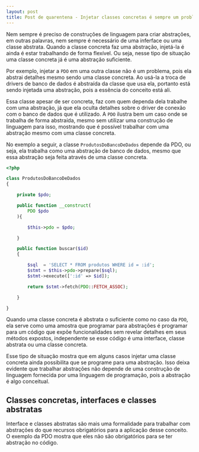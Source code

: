 ```yaml
---
layout: post
title: Post de quarentena - Injetar classes concretas é sempre um problema? E a PDO?
---
```


Nem sempre é preciso de construções de linguagem para criar abstrações, em outras palavras, nem sempre é necessário de uma inferface ou uma classe abstrata. Quando a classe concreta faz uma abstração, injetá-la é ainda é estar trabalhando de forma flexível. Ou seja, nesse tipo de situação uma classe concreta já é uma abstração suficiente.

Por exemplo, injetar a ```PDO``` em uma outra classe não é um problema, pois ela abstrai detalhes mesmo sendo uma classe concreta. Ao usá-la a troca de drivers de banco de dados é abstraída da classe que usa ela, portanto está sendo injetada uma abstração, pois a essência do conceito está ali.

Essa classe apesar de ser concreta, faz com quem dependa dela trabalhe com uma abstração, já que ela oculta detalhes sobre o driver de conexão com o banco de dados que é utilizado. A ```PDO``` ilustra bem um caso onde se trabalha de forma abstraída, mesmo sem utilizar uma construção de linguagem para isso, mostrando que é possível trabalhar com uma abstração mesmo com uma classe concreta.

No exemplo a seguir, a classe ```ProdutosDoBancoDeDados``` depende da PDO, ou seja, ela trabalha como uma abstração de banco de dados, mesmo que essa abstração seja feita através de uma classe concreta.

```php
<?php

class ProdutosDoBancoDeDados
{

    private $pdo;

    public function __construct(
        PDO $pdo
    ){

        $this->pdo = $pdo;

    }

    public function buscar($id)
    {

        $sql  = 'SELECT * FROM produtos WHERE id = :id';
        $stmt = $this->pdo->prepare($sql);
        $stmt->execute([':id' => $id]);

        return $stmt->fetch(PDO::FETCH_ASSOC);

    }

}
```

Quando uma classe concreta é abstrata o suficiente como no caso da ```PDO```, ela serve como uma amostra que programar para abstrações é programar para um código que expõe funcionalidades sem revelar detalhes em seus métodos expostos, independente se esse código é uma interface, classe abstrata ou uma classe concreta.

Esse tipo de situação mostra que em alguns casos injetar uma classe concreta ainda possibilita que se programe para uma abstração. Isso deixa evidente que trabalhar abstrações não depende de uma construção de linguagem fornecida por uma linguagem de programação, pois a abstração é algo conceitual.

## Classes concretas, interfaces e classes abstratas

Interface e classes abstratas são mais uma formalidade para trabalhar com 
abstrações do que recursos obrigatórios para a aplicação desse conceito. O
exemplo da PDO mostra que eles não são obrigatórios para se ter abstração no 
código.